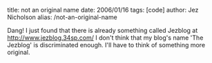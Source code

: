 title: not an original name
date: 2006/01/16
tags: [code]
author: Jez Nicholson
alias: /not-an-original-name

Dang! I just found that there is already something called Jezblog at http://www.jezblog.34sp.com/ I don't think that my blog's name 'The Jezblog' is discriminated enough. I'll have to think of something more original.